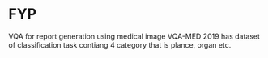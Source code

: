 # FYP
VQA for report generation using medical image
VQA-MED 2019 has dataset of classification task contiang 4 category that is plance, organ etc.
